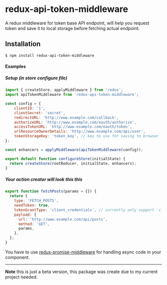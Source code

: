 # redux-api-token-middleware
A redux middleware for token base API endpoint, will help you request token and save it to local storage before fetching actual endpoint.

## Installation

    $ npm install redux-api-token-middleware
  
#### Examples

##### Setup (in store configure file)

```javascript
import { createStore, applyMiddleware } from 'redux';
import apiTokenMiddleware from 'redux-api-token-middleware';

const config = {
    clientID: '1', 
    clientSecret: 'secret',
    redirectURL: 'http://www.example.com/callback',
    authorizeURL: 'http://www.example.com/oauth/authorize',
    accessTokenURL: 'http://www.example.com/oauth/token',
    urlResourceOwnerDetails: 'http://www.example.com/api/user',
    tokenStorageKey: 'token_key', // key to use for saving to browser local storage    
};

const enhancers = applyMiddleware(apiTokenMiddleware(config));

export default function configureStore(initialState) {
  return createStore(rootReducer, initialState, enhancers);
}
```

##### Your action creator will look this this
```javascript
export function fetchPosts(params = {}) {
  return {
    type: 'FETCH_POSTS',
    needToken: true,
    tokenGrantType: 'client_credentials', // currently only support `client_credentials`
    payload: {
      url: 'http://www.example.com/api/posts',
      method: 'GET',
      params,
    },
  };
}
```

You have to use [redux-promise-middleware](https://github.com/pburtchaell/redux-promise-middleware) for handling async code in your component.

------
**Note** this is just a beta version, this package was create due to my current project needed.